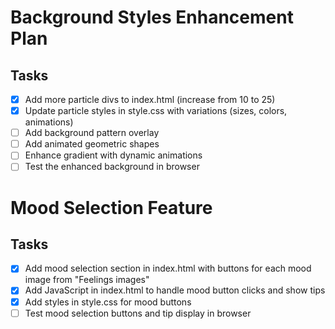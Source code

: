# Background Styles Enhancement Plan

## Tasks
- [x] Add more particle divs to index.html (increase from 10 to 25)
- [x] Update particle styles in style.css with variations (sizes, colors, animations)
- [ ] Add background pattern overlay
- [ ] Add animated geometric shapes
- [ ] Enhance gradient with dynamic animations
- [ ] Test the enhanced background in browser

# Mood Selection Feature

## Tasks
- [x] Add mood selection section in index.html with buttons for each mood image from "Feelings images"
- [x] Add JavaScript in index.html to handle mood button clicks and show tips
- [x] Add styles in style.css for mood buttons
- [ ] Test mood selection buttons and tip display in browser
